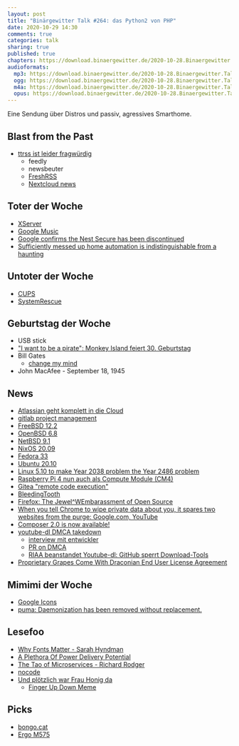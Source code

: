 ```yaml
---
layout: post
title: "Binärgewitter Talk #264: das Python2 von PHP"
date: 2020-10-29 14:30
comments: true
categories: talk
sharing: true
published: true
chapters: https://download.binaergewitter.de/2020-10-28.Binaergewitter.Talk.264.chapters.txt
audioformats:
  mp3: https://download.binaergewitter.de/2020-10-28.Binaergewitter.Talk.264.mp3
  ogg: https://download.binaergewitter.de/2020-10-28.Binaergewitter.Talk.264.ogg
  m4a: https://download.binaergewitter.de/2020-10-28.Binaergewitter.Talk.264.m4a
  opus: https://download.binaergewitter.de/2020-10-28.Binaergewitter.Talk.264.opus
---
```

Eine Sendung über Distros und passiv, agressives Smarthome.

## Blast from the Past
- [ttrss ist leider fragwürdig]( http://blog.binaergewitter.de/2020/10/13/binaergewitter-talk-number-263-gewalt-gegenueber-dronen/#isso-1797 )
  - feedly
  - newsbeuter
  - [FreshRSS]( https://freshrss.org/ )
  - [Nextcloud news]( https://github.com/nextcloud/news )

## Toter der Woche
- [XServer]( https://linuxnews.de/2020/10/schlechte-aussichten-fuer-den-x-org-server/ )
- [Google Music]( https://www.entrepreneur.com/article/358350 )
- [Google confirms the Nest Secure has been discontinued]( https://www.androidpolice.com/2020/10/19/google-confirms-the-nest-secure-has-been-discontinued/ )
- [Sufficiently messed up home automation is indistinguishable from a haunting](https://twitter.com/kevindente/status/1218255692806545408)

## Untoter der Woche

- [CUPS]( https://linuxnews.de/2020/10/zukunft-von-cups-in-linux-gesichert/ )
- [SystemRescue]( https://www.heise.de/news/Linux-kommt-zur-Rettung-SystemRescueCd-heisst-jetzt-SystemRescue-4936699.html )

## Geburtstag der Woche
- USB stick
- ["I want to be a pirate": Monkey Island feiert 30. Geburtstag]( https://www.heise.de/news/I-want-to-be-a-pirate-Monkey-Island-feiert-30-Geburtstag-4929626.html )
- Bill Gates
  * [change my mind](https://forum.dangerousthings.com/uploads/default/original/2X/4/455ff443a8a422ad09a403698bc6cfbc483d9f68.jpeg)
- John MacAfee - September 18, 1945

## News
- [Atlassian geht komplett in die Cloud]( https://www.heise.de/news/Atlassian-stellt-Verkauf-von-Serverlizenzen-ein-Die-Zukunft-gehoert-der-Cloud-4931264.html )
 - [gitlab project management]( https://about.gitlab.com/solutions/project-management/ )
- [FreeBSD 12.2]( https://www.freebsd.org/releases/12.2R/relnotes.html )
- [OpenBSD 6.8]( https://openbsd.org/68.html )
- [NetBSD 9.1]( https://www.netbsd.org/releases/formal-9/NetBSD-9.1.html )
- [NixOS 20.09]( https://nixos.org/manual/nixos/stable/release-notes.html )
- [Fedora 33]( https://fedoramagazine.org/announcing-fedora-33/ )
- [Ubuntu 20.10]( https://releases.ubuntu.com/20.10/ )
- [Linux 5.10 to make Year 2038 problem the Year 2486 problem]( https://www.theregister.com/2020/10/19/linux_5_10_y2k38_fixes/ )
- [Raspberry Pi 4 nun auch als Compute Module (CM4)]( https://www.heise.de/news/Raspberry-Pi-4-nun-auch-als-Compute-Module-CM4-4932421.html )
- [Gitea "remote code execution"]( https://twitter.com/giteaio/status/1318642536026689543 )
- [BleedingTooth]( https://www.securityweek.com/bleedingtooth-vulnerabilities-linux-bluetooth-allow-zero-click-attacks ) 
- [Firefox: The Jewel^WEmbarassment of Open Source]( https://drewdevault.com/2020/10/22/Firefox-the-embarassment-of-FOSS.html )
- [When you tell Chrome to wipe private data about you, it spares two websites from the purge: Google.com, YouTube]( https://www.theregister.com/2020/10/19/google_cookie_wipe/ )
- [Composer 2.0 is now available!]( https://blog.packagist.com/composer-2-0-is-now-available/ )
- [youtube-dl DMCA takedown]( https://torrentfreak.com/riaas-youtube-dl-takedown-ticks-of-developers-and-githubs-ceo-201027/ )
  * [interview mit entwickler]( https://old.reddit.com/r/programming/comments/jgub36/youtubedl_just_received_a_dmca_takedown_from_riaa/ )
  * [PR on DMCA]( https://twitter.com/lrvick/status/1320246266270519297 )
  * [RIAA beanstandet Youtube-dl: GitHub sperrt Download-Tools]( https://www.linux-magazin.de/news/riaa-beanstandet-youtube-dl-github-sperrt-download-tools/ )
- [Proprietary Grapes Come With Draconian End User License Agreement]( https://www.vice.com/en/article/m7jm4y/proprietary-grapes-come-with-draconian-end-user-license-agreement )

## Mimimi der Woche
- [Google Icons]( https://www.reddit.com/r/google/comments/jie6b7/for_opening_home_instead_of_drive_gang/ )
- [puma: Daemonization has been removed without replacement.]( https://github.com/puma/puma/blob/master/History.md#500--2020-09-17 )

## Lesefoo
- [Why Fonts Matter - Sarah Hyndman]( https://www.amazon.com/Why-Fonts-Matter-Sarah-Hyndman/dp/1584236310 )
- [A Plethora Of Power Delivery Potential]( https://hackaday.com/2020/10/23/a-plethora-of-power-delivery-potential/ )
- [The Tao of Microservices - Richard Rodger]( https://www.amazon.com/Tao-Microservices-Richard-Rodger/dp/1617293148 )
- [nocode]( https://github.com/kelseyhightower/nocode )
- [Und plötzlich war Frau Honig da]( https://amzn.to/3oEGPfC )
  * [Finger Up Down Meme]( https://i.imgur.com/YAGpXPd.png )

## Picks
- [bongo.cat]( https://bongo.cat/ )
- [Ergo M575]( https://www.golem.de/news/ergo-m575-im-test-logitechs-preiswerter-ergo-trackball-ueberzeugt-2010-151725-2.html )
